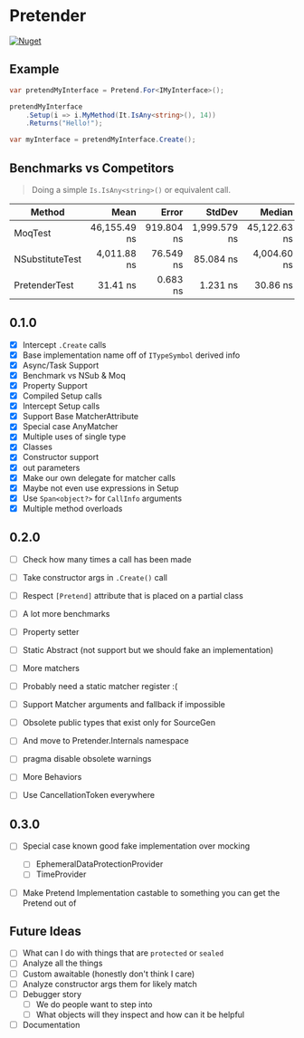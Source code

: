# Pretender

[![Nuget](https://img.shields.io/nuget/v/Pretender)](https://www.nuget.org/packages/Pretender)


## Example

```c#
var pretendMyInterface = Pretend.For<IMyInterface>();

pretendMyInterface
    .Setup(i => i.MyMethod(It.IsAny<string>(), 14))
    .Returns("Hello!");

var myInterface = pretendMyInterface.Create();
```

## Benchmarks vs Competitors

> Doing a simple `Is.IsAny<string>()` or equivalent call.

| Method          | Mean         | Error      | StdDev       | Median       | Gen0   | Gen1   | Allocated |
|---------------- |-------------:|-----------:|-------------:|-------------:|-------:|-------:|----------:|
| MoqTest         | 46,155.49 ns | 919.804 ns | 1,999.579 ns | 45,122.63 ns | 1.3428 | 1.2207 |    8850 B |
| NSubstituteTest |  4,011.88 ns |  76.549 ns |    85.084 ns |  4,004.60 ns | 1.2360 | 0.0381 |    7760 B |
| PretenderTest   |     31.41 ns |   0.683 ns |     1.231 ns |     30.86 ns | 0.0268 |      - |     168 B |

## 0.1.0

- [x] Intercept `.Create` calls
- [x] Base implementation name off of `ITypeSymbol` derived info
- [x] Async/Task Support
- [x] Benchmark vs NSub & Moq
- [x] Property Support
- [x] Compiled Setup calls
- [x] Intercept Setup calls
- [x] Support Base MatcherAttribute
- [x] Special case AnyMatcher
- [x] Multiple uses of single type
- [x] Classes 
- [x] Constructor support
- [x] out parameters
- [x] Make our own delegate for matcher calls
- [x] Maybe not even use expressions in Setup
- [x] Use `Span<object?>` for `CallInfo` arguments
- [x] Multiple method overloads

## 0.2.0

- [ ] Check how many times a call has been made
- [ ] Take constructor args in `.Create()` call
- [ ] Respect `[Pretend]` attribute that is placed on a partial class
- [ ] A lot more benchmarks
- [ ] Property setter
- [ ] Static Abstract (not support but we should fake an implementation)
- [ ] More matchers
- [ ] Probably need a static matcher register :(
- [ ] Support Matcher arguments and fallback if impossible
- [ ] Obsolete public types that exist only for SourceGen
- [ ] And move to Pretender.Internals namespace
- [ ] pragma disable obsolete warnings
- [ ] More Behaviors
- [ ] Use CancellationToken everywhere


## 0.3.0

- [ ] Special case known good fake implementation over mocking
  - [ ] EphemeralDataProtectionProvider
  - [ ] TimeProvider
- [ ] Make Pretend Implementation castable to something you can get the Pretend out of


## Future Ideas

- [ ] What can I do with things that are `protected` or `sealed`
- [ ] Analyze all the things
- [ ] Custom awaitable (honestly don't think I care)
- [ ] Analyze constructor args them for likely match
- [ ] Debugger story
  - [ ] We do people want to step into
  - [ ] What objects will they inspect and how can it be helpful
- [ ] Documentation
